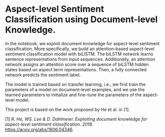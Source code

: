 # Aspect-level Sentiment Classification using Document-level Knowledge.

In the notebook, we exploit document knowledge for aspect-level sentiment classification. More specifically, we build an attention-based aspect-level sentiment classification model with biLISTM. The biLSTM network learns sentence representations from input sequences. Additionally, an attention network assigns an attention score over a sequence of biLSTM hidden states based on aspect term representations. Then, a fully connected network predicts the sentiment label.

The model is trained based on transfer learning, i.e., we first train the parameters of a model on document-level examples, and we use the learned parameters to initialize and fine-tune the parameters of the aspect-level model.

This project is based on the work proposed by He et al. in [1].

[1] *R. He, WS. Lee & D. Dahlmeier. Exploiting document knowledge for aspect-level sentiment classification. 2018.* https://arxiv.org/abs/1806.04346.
